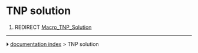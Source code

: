 # TNP solution
1.  REDIRECT [Macro_TNP_Solution](Macro_TNP_Solution.md)



---
⏵ [documentation index](../README.md) > TNP solution
